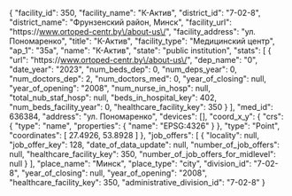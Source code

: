 {
    "facility_id": 350,
    "facility_name": "К-Актив",
    "district_id": "7-02-8",
    "district_name": "Фрунзенский район, Минск",
    "facility_url": "https:\/\/www.ortoped-centr.by\/about-us\/",
    "facility_address": "ул. Пономаренко",
    "title": "К-Актив",
    "facility_type": "Медицинский центр",
    "ap_1": "35а",
    "name": "К-Актив",
    "state": "public institution",
    "stats": [
        {
            "url": "https:\/\/www.ortoped-centr.by\/about-us\/",
            "dep_name": "0",
            "date_year": "2023",
            "num_beds_dep": 0,
            "num_deps_year": 0,
            "num_doctors_dep": 2,
            "num_doctors_med": 0,
            "year_of_closing": null,
            "year_of_opening": "2008",
            "num_nurse_in_hosp": null,
            "total_nub_staf_hosp": null,
            "beds_in_hospital_key": 402,
            "num_beds_facility_year": 0,
            "healthcare_facility_key": 350
        }
    ],
    "med_id": 636384,
    "address": "ул. Пономаренко",
    "devices": [],
    "coord_x_y": {
        "crs": {
            "type": "name",
            "properties": {
                "name": "EPSG:4326"
            }
        },
        "type": "Point",
        "coordinates": [
            27.4926,
            53.8928
        ]
    },
    "job_offers": [
        {
            "locality": null,
            "job_offer_key": 128,
            "date_of_data_update": null,
            "number_of_job_offers": null,
            "healthcare_facility_key": 350,
            "number_of_job_offers_for_midlevel": null
        }
    ],
    "place_name": "Минск",
    "place_type": "city",
    "division_id": "7-02-8",
    "year_of_closing": null,
    "year_of_opening": "2008",
    "healthcare_facility_key": 350,
    "administrative_division_id": "7-02-8"
}